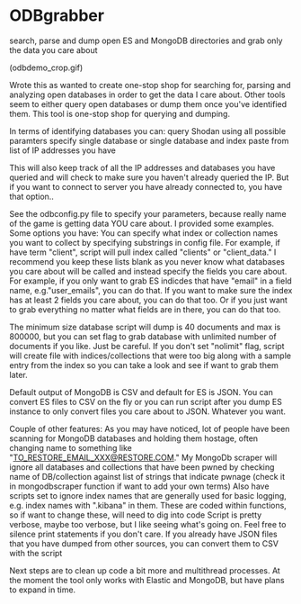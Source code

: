 # ODBgrabber
search, parse and dump open ES and MongoDB directories and grab only the data you care about

(odbdemo_crop.gif)

Wrote this as wanted to create one-stop shop for searching for, parsing and analyzing open databases in order to get the data I care about.
Other tools seem to either query open databases or dump them once you've identified them. This tool is one-stop shop for querying and dumping.

In terms of identifying databases you can:
query Shodan using all possible paramters
specify single database or single database and index
paste from list of IP addresses you have

This will also keep track of all the IP addresses and databases you have queried and will check to make sure you haven't already queried the IP. But if you want to connect to server you have already connected to, you have that option..

See the odbconfig.py file to specify your parameters, because really name of the game is getting data YOU care about. I provided some examples.
Some options you have:
You can specify what index or collection names you want to collect by specifying substrings in config file.
For example, if have term "client", script will pull index called "clients" or "client_data." I recommend you keep these lists blank as you never know what databases you care about will be called and instead specify the fields you care about.
For example, if you only want to grab ES indicdes that have  "email" in a field name, e.g."user_emails", you can do that. If you want to make sure the index has at least 2 fields you care about, you can do that too. Or if you just want to grab everything no matter what fields are in there, you can do that too.


The minimum size database script will dump is 40 documents and max is 800000, but you can set flag to grab database with unlimited number of documents if you like. Just be careful. If you don't set "nolimit" flag, script will create file with indices/collections that were too big along with a sample entry from the index so you can take a look and see if want to grab them later.

Default output of MongoDB is CSV and default for ES is JSON. You can convert ES files to CSV on the fly or you can run script after you dump ES instance to only convert files you care about to JSON. Whatever you want.


Couple of other features:
As you may have noticed, lot of people have been scanning for MongoDB databases and holding them hostage, often changing name to something like "TO_RESTORE_EMAIL_XXX@RESTORE.COM." My MongoDb scraper will ignore all databases and collections that have been pwned by checking name of DB/collection against list of strings that indicate pwnage (check it in mongodbscraper function if want to add your own terms)
Also have scripts set to ignore index names that are generally used for basic logging, e.g. index names with ".kibana" in them. These are coded within functions, so if want to change these, will need to dig into code
Script is pretty verbose, maybe too verbose, but I like seeing what's going on. Feel free to silence print statements if you don't care.
If you already have JSON files that you have dumped from other sources, you can convert them to CSV with the script

Next steps are to clean up code a bit more and multithread processes.
At the moment the tool only works with Elastic and MongoDB, but have plans to expand in time.
